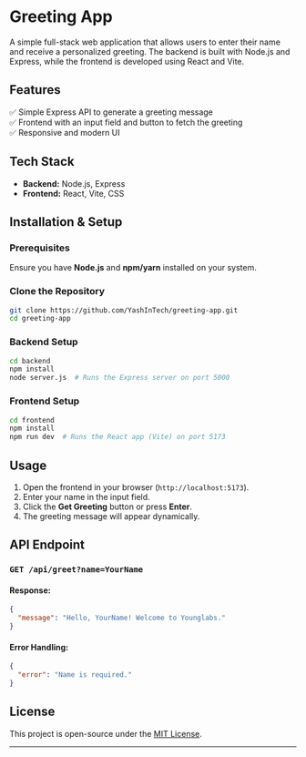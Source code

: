 # Greeting App

A simple full-stack web application that allows users to enter their name and receive a personalized greeting. The backend is built with Node.js and Express, while the frontend is developed using React and Vite.

## Features

✅ Simple Express API to generate a greeting message  
✅ Frontend with an input field and button to fetch the greeting  
✅ Responsive and modern UI

## Tech Stack

- **Backend:** Node.js, Express
- **Frontend:** React, Vite, CSS

## Installation & Setup

### Prerequisites

Ensure you have **Node.js** and **npm/yarn** installed on your system.

### Clone the Repository

```sh
git clone https://github.com/YashInTech/greeting-app.git
cd greeting-app
```

### Backend Setup

```sh
cd backend
npm install
node server.js  # Runs the Express server on port 5000
```

### Frontend Setup

```sh
cd frontend
npm install
npm run dev  # Runs the React app (Vite) on port 5173
```

## Usage

1. Open the frontend in your browser (`http://localhost:5173`).
2. Enter your name in the input field.
3. Click the **Get Greeting** button or press **Enter**.
4. The greeting message will appear dynamically.

## API Endpoint

### `GET /api/greet?name=YourName`

#### Response:

```json
{
  "message": "Hello, YourName! Welcome to Younglabs."
}
```

#### Error Handling:

```json
{
  "error": "Name is required."
}
```

## License

This project is open-source under the [MIT License](LICENSE).

---
